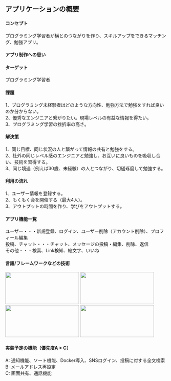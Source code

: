 ## アプリケーションの概要
#### コンセプト  
プログラミング学習者が横とのつながりを作り、スキルアップをできるマッチング、勉強アプリ。  
#### アプリ制作への思い  

#### ターゲット  
プログラミング学習者
#### 課題
1、プログラミング未経験者はどのような方向性、勉強方法で勉強をすれば良いのか分からない。  
2、優秀なエンジニアと繋がりたい。現場レベルの有益な情報を得たい。  
3、プログラミング学習の挫折率の高さ。  
  
#### 解決策
1、同じ目標、同じ状況の人と繋がって情報の共有と勉強をする。  
2、社外の同じレベル感のエンジニアと勉強し、お互いに良いものを吸収し合い、技術を習得する。  
3、同じ境遇（例えば30歳、未経験）の人とつながり、切磋琢磨して勉強する。  
 
#### 利用の流れ
1、ユーザー情報を登録する。  
2、もくもく会を開催する（最大4人）。  
3、アウトプットの時間を作り、学びをアウトプットする。  

#### アプリ機能一覧
ユーザー・・・新規登録、ログイン、ユーザー削除（アカウント削除）、プロフィール編集  
投稿、チャット・・・チャット、メッセージの投稿・編集、削除、返信  
その他・・・検索、Link検知、絵文字、いいね
　
#### 言語/フレームワークなどの技術
 <a href="https://nextjs.org/"><img src="https://user-images.githubusercontent.com/88995036/143837865-d2becaa3-7fcb-46e9-8dca-f04576d2664b.png" height="100px;" width="230px;" /></a>
 <a href="https://firebase.google.com/"><img src="https://user-images.githubusercontent.com/88995036/143838807-8a899eb9-551a-4b30-beeb-b10671964628.png" height="100px;" width="230px;"/></a>
 <a href="https://www.algolia.com/doc/"><img src="https://user-images.githubusercontent.com/88995036/143838959-b53ab07e-3f51-4983-bd7f-5978da369743.png" height="100px;" width="230px;"/></a>
 <a href="https://www.typescriptlang.org/docs/"><img src="https://user-images.githubusercontent.com/88995036/143839860-b5d8a21a-2b66-46d1-9fad-11ed0648a271.png" height="100px;" width="230px;"/></a>
 
 
#### 実装予定の機能（優先度A > C）  
 A: 通知機能、ソート機能、Docker導入、SNSログイン、投稿に対する全文検索  
 B: メールアドレス再設定  
 C: 画面共有、通話機能  
